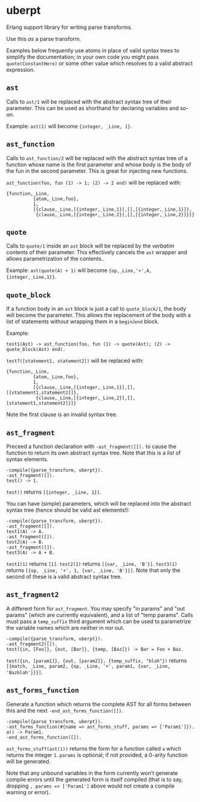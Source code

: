 # uberpt

Erlang support library for writing parse transforms.

Use this *as* a parse transform.

Examples below frequently use atoms in place of valid syntax trees to simplify the documentation; in your own code you might pass `quote(ConstantHere)` or some other value which resolves to a valid abstract expression.

## `ast`

Calls to `ast/1` will be replaced with the abstract syntax tree of their parameter. This can be used as shorthand for declaring variables and so-on.

Example: `ast(1)` will become `{integer, _Line, 1}`.

## `ast_function`

Calls to `ast_function/2` will be replaced with the abstract syntax tree of a function whose name is the first parameter and whose body is the body of the fun in the second parameter. This is great for injecting new functions.

`ast_function(foo, fun (1) -> 1; (2) -> 2 end)` will be replaced with:

    {function,_Line,
              {atom,_Line,foo},
              1,
              [{clause,_Line,[{integer,_Line,1}],[],[{integer,_Line,1}]},
               {clause,_Line,[{integer,_Line,2}],[],[{integer,_Line,2}]}]}

## `quote`

Calls to `quote/1` inside an `ast` block will be replaced by the *verbatim* contents of their parameter. This effectively cancels the `ast` wrapper and allows parametrization of the contents..

Example: `ast(quote(A) + 1)` will become `{op,_Line,'+',A,{integer,_Line,1}}`.

## `quote_block`

If a function body in an `ast` block is just a call to `quote_block/1`, the body will become the parameter. This allows the replacement of the body with a list of statements without wrapping them in a `begin`/`end` block.

Example:

    test1(Ast) -> ast_function(foo, fun (1) -> quote(Ast); (2) -> quote_block(Ast) end).

`test7([statement1, statement2])` will be replaced with:

    {function,_Line,
              {atom,_Line,foo},
              1,
              [{clause,_Line,[{integer,_Line,1}],[],[[statement1,statement2]]},
               {clause,_Line,[{integer,_Line,2}],[],[statement1,statement2]}]}

Note the first clause is an invalid syntax tree.

## `ast_fragment`

Preceed a function declaration with `-ast_fragment([]).` to cause the function to return its own abstract syntax tree. Note that this is a *list* of syntax elements.

    -compile({parse_transform, uberpt}).
    -ast_fragment([]).
    test() -> 1.

`test()` returns `[{integer, _Line, 1}]`.

You can have (simple) parameters, which will be replaced into the abstract syntax tree (hence should be valid ast elements!):

    -compile({parse_transform, uberpt}).
    -ast_fragment([]).
    test1(A) -> A.
    -ast_fragment([]).
    test2(A) -> B.
    -ast_fragment([]).
    test3(A) -> A + B.

`test1(1)` returns `[1]`. `test2(1)` returns `[{var, _Line, 'B'}]`. `test3(1)` returns `[{op, _Line, '+', 1, {var, _Line, 'B'}}]`. Note that only the second of these is a valid abstract syntax tree.

## `ast_fragment2`

A different form for `ast_fragment`. You may specify "in params" and "out params" (which are currently equivalent), and a list of "temp params". Calls must pass a `temp_suffix` third argument which can be used to parametrize the variable names which are neither in nor out.

    -compile({parse_transform, uberpt}).
    -ast_fragment2([]).
    test({in, [Foo]}, {out, [Bar]}, {temp, [Baz]}) -> Bar = Foo + Baz.

`test({in, [param1]}, {out, [param2]}, {temp_suffix, "blah"})` returns `[{match, _Line, param2, {op, _Line, '+', param1, {var, _Line, 'Bazblah'}}}]`.

## `ast_forms_function`

Generate a function which returns the complete AST for all forms between this and the next `-end_ast_forms_function([])`.

    -compile({parse_transform, uberpt}).
    -ast_forms_function(#{name => ast_forms_stuff, params => ['Param1']}).
    a() -> Param1.
    -end_ast_forms_function([]).

`ast_forms_stuff(ast(1))` returns the form for a function called `a` which returns the integer `1`. `params` is optional; if not provided, a 0-arity function will be generated.

Note that any unbound variables in the form currently won't generate compile errors until the generated form is itself compiled (that is to say, dropping `, params => ['Param1']` above would not create a compile warning or error).
